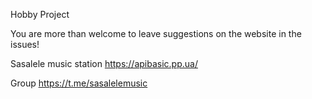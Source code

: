 Hobby Project

You are more than welcome to leave suggestions on the website in the issues!

Sasalele music station
https://apibasic.pp.ua/

Group
https://t.me/sasalelemusic
